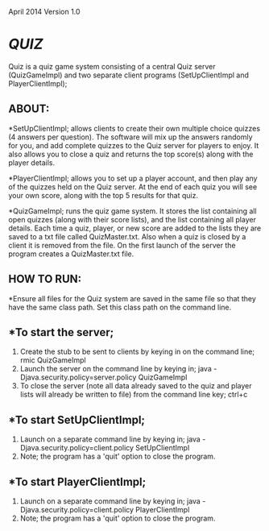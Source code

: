 April 2014
Version 1.0

***QUIZ***
==========
Quiz is a quiz game system consisting of a central Quiz server (QuizGameImpl) and two separate client programs 
(SetUpClientImpl and PlayerClientImpl);

ABOUT:
------
*SetUpClientImpl; allows clients to create their own multiple choice quizzes (4 answers per question). The software will mix up the answers randomly for you, and add complete quizzes to the Quiz server for players to enjoy. It also allows you to close a quiz and returns the top score(s) along with the player details.

*PlayerClientImpl; allows you to set up a player account, and then play any of the quizzes held on the Quiz server. At the end of each quiz you will see your own score, along with the top 5 results for that quiz.

*QuizGameImpl; runs the quiz game system. It stores the list containing all open quizzes (along with their score 
lists), and the list containing all player details. Each time a quiz, player, or new score are added to the lists they are saved to a txt file called QuizMaster.txt. Also when a quiz is closed by a client it is removed from the file. On the first launch of the server the program creates a QuizMaster.txt file.

HOW TO RUN:
-----------
*Ensure all files for the Quiz system are saved in the same file so that they have the same class path. Set this class path on the command line.

*To start the server;
----------------------
1) Create the stub to be sent to clients by keying in on the command line; rmic QuizGameImpl
2) Launch the server on the command line by keying in; java -Djava.security.policy=server.policy QuizGameImpl
3) To close the server (note all data already saved to the quiz and player lists will already be written to file) from the command line key; ctrl+c

*To start SetUpClientImpl;
---------------------------
1) Launch on a separate command line by keying in; java -Djava.security.policy=client.policy SetUpClientImpl
2) Note; the program has a 'quit' option to close the program.

*To start PlayerClientImpl;
---------------------------
1) Launch on a separate command line by keying in; java -Djava.security.policy=client.policy PlayerClientImpl
2) Note; the program has a 'quit' option to close the program.




